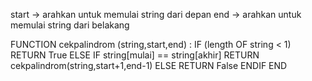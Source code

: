 start -> arahkan untuk memulai string dari depan
end -> arahkan untuk memulai string dari belakang

FUNCTION cekpalindrom (string,start,end) :
    IF (length OF string < 1)
        RETURN True
    ELSE IF 
        string[mulai] == string[akhir]
        RETURN cekpalindrom(string,start+1,end-1)
    ELSE
        RETURN False
    ENDIF
END
